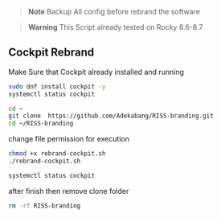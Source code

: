 > **Note**
> Backup All config before rebrand the software

> **Warning**
> This Script already tested on Rocky 8.6-8.7


## Cockpit Rebrand

Make Sure that Cockpit already installed and running
```sh
sudo dnf install cockpit -y
systemctl status cockpit
```


```sh
cd ~
git clone  https://github.com/Adekabang/RISS-branding.git
cd ~/RISS-branding
```

change file permission for execution

```sh
chmod +x rebrand-cockpit.sh
./rebrand-cockpit.sh
```

```sh
systemctl status cockpit
```

after finish then remove clone folder 
```sh
rm -rf RISS-branding
```
